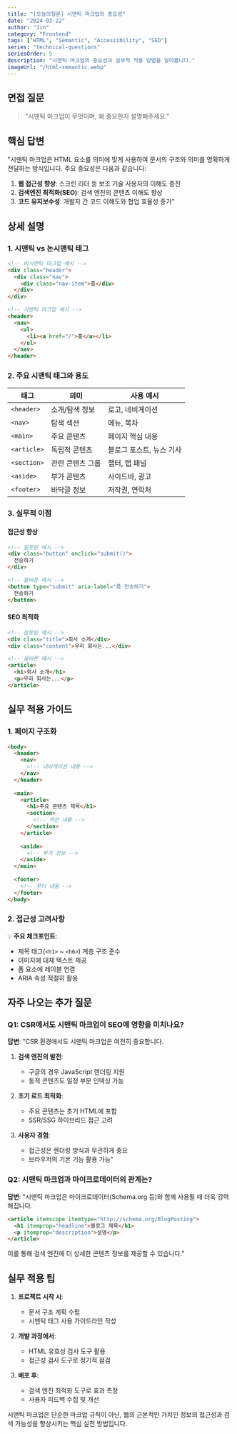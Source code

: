 ```yaml
---
title: "[오늘의질문] 시맨틱 마크업의 중요성"
date: "2024-03-22"
author: "Jin"
category: "Frontend"
tags: ["HTML", "Semantic", "Accessibility", "SEO"]
series: "technical-questions"
seriesOrder: 5
description: "시맨틱 마크업의 중요성과 실무적 적용 방법을 알아봅니다."
imageUrl: "/html-semantic.webp"
---
```


## 면접 질문

> "시맨틱 마크업이 무엇이며, 왜 중요한지 설명해주세요."

## 핵심 답변

"시맨틱 마크업은 HTML 요소를 의미에 맞게 사용하여 문서의 구조와 의미를 명확하게 전달하는 방식입니다. 주요 중요성은 다음과 같습니다:

1. **웹 접근성 향상**: 스크린 리더 등 보조 기술 사용자의 이해도 증진
2. **검색엔진 최적화(SEO)**: 검색 엔진의 콘텐츠 이해도 향상
3. **코드 유지보수성**: 개발자 간 코드 이해도와 협업 효율성 증가"

## 상세 설명

### 1. 시맨틱 vs 논시맨틱 태그

```html
<!-- 비시맨틱 마크업 예시 -->
<div class="header">
  <div class="nav">
    <div class="nav-item">홈</div>
  </div>
</div>

<!-- 시맨틱 마크업 예시 -->
<header>
  <nav>
    <ul>
      <li><a href="/">홈</a></li>
    </ul>
  </nav>
</header>
```

### 2. 주요 시맨틱 태그와 용도

| 태그 | 의미 | 사용 예시 |
|------|------|-----------|
| `<header>` | 소개/탐색 정보 | 로고, 네비게이션 |
| `<nav>` | 탐색 섹션 | 메뉴, 목차 |
| `<main>` | 주요 콘텐츠 | 페이지 핵심 내용 |
| `<article>` | 독립적 콘텐츠 | 블로그 포스트, 뉴스 기사 |
| `<section>` | 관련 콘텐츠 그룹 | 챕터, 탭 패널 |
| `<aside>` | 부가 콘텐츠 | 사이드바, 광고 |
| `<footer>` | 바닥글 정보 | 저작권, 연락처 |

### 3. 실무적 이점

#### 접근성 향상
```html
<!-- 잘못된 예시 -->
<div class="button" onclick="submit()">
  전송하기
</div>

<!-- 올바른 예시 -->
<button type="submit" aria-label="폼 전송하기">
  전송하기
</button>
```

#### SEO 최적화
```html
<!-- 잘못된 예시 -->
<div class="title">회사 소개</div>
<div class="content">우리 회사는...</div>

<!-- 올바른 예시 -->
<article>
  <h1>회사 소개</h1>
  <p>우리 회사는...</p>
</article>
```

## 실무 적용 가이드

### 1. 페이지 구조화

```html
<body>
  <header>
    <nav>
      <!-- 네비게이션 내용 -->
    </nav>
  </header>
  
  <main>
    <article>
      <h1>주요 콘텐츠 제목</h1>
      <section>
        <!-- 섹션 내용 -->
      </section>
    </article>
    
    <aside>
      <!-- 부가 정보 -->
    </aside>
  </main>
  
  <footer>
    <!-- 푸터 내용 -->
  </footer>
</body>
```

### 2. 접근성 고려사항

💡 **주요 체크포인트**:
- 제목 태그(`<h1>` ~ `<h6>`) 계층 구조 준수
- 이미지에 대체 텍스트 제공
- 폼 요소에 레이블 연결
- ARIA 속성 적절히 활용

## 자주 나오는 추가 질문

### Q1: CSR에서도 시맨틱 마크업이 SEO에 영향을 미치나요?

**답변**: "CSR 환경에서도 시맨틱 마크업은 여전히 중요합니다.

1. **검색 엔진의 발전**:
   - 구글의 경우 JavaScript 렌더링 지원
   - 동적 콘텐츠도 일정 부분 인덱싱 가능

2. **초기 로드 최적화**:
   - 주요 콘텐츠는 초기 HTML에 포함
   - SSR/SSG 하이브리드 접근 고려

3. **사용자 경험**:
   - 접근성은 렌더링 방식과 무관하게 중요
   - 브라우저의 기본 기능 활용 가능"

### Q2: 시맨틱 마크업과 마이크로데이터의 관계는?

**답변**: "시맨틱 마크업은 마이크로데이터(Schema.org 등)와 함께 사용될 때 더욱 강력해집니다.

```html
<article itemscope itemtype="http://schema.org/BlogPosting">
  <h1 itemprop="headline">블로그 제목</h1>
  <p itemprop="description">설명</p>
</article>
```

이를 통해 검색 엔진에 더 상세한 콘텐츠 정보를 제공할 수 있습니다."

## 실무 적용 팁

1. **프로젝트 시작 시**:
   - 문서 구조 계획 수립
   - 시맨틱 태그 사용 가이드라인 작성

2. **개발 과정에서**:
   - HTML 유효성 검사 도구 활용
   - 접근성 검사 도구로 정기적 점검

3. **배포 후**:
   - 검색 엔진 최적화 도구로 효과 측정
   - 사용자 피드백 수집 및 개선

시맨틱 마크업은 단순한 마크업 규칙이 아닌, 웹의 근본적인 가치인 정보의 접근성과 검색 가능성을 향상시키는 핵심 실천 방법입니다. 